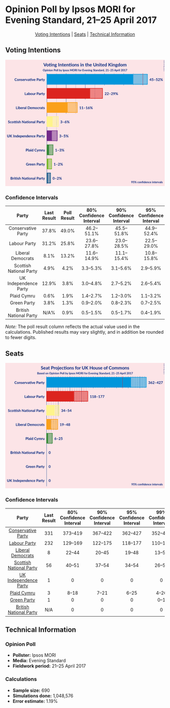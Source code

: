 # Opinion Poll by Ipsos MORI for Evening Standard, 21–25 April 2017

<p align="center"><a href="#voting-intentions">Voting Intentions</a> | <a href="#seats">Seats</a> | <a href="#technical-information">Technical Information</a></p>

## Voting Intentions

![Graph with voting intentions not yet produced](2017-04-25-Ipsos-MORI.png "Voting Intentions")

### Confidence Intervals

| Party | Last Result | Poll Result | 80% Confidence Interval | 90% Confidence Interval | 95% Confidence Interval | 99% Confidence Interval |
|:-----:|:-----------:|:-----------:|:-----------------------:|:-----------------------:|:-----------------------:|:-----------------------:|
| Conservative Party | 37.8% | 49.0% | 46.2–51.1% |45.5–51.8% |44.9–52.4% |43.8–53.5% |
| Labour Party | 31.2% | 25.8% | 23.6–27.8% |23.0–28.5% |22.5–29.0% |21.6–30.1% |
| Liberal Democrats | 8.1% | 13.2% | 11.6–14.9% |11.1–15.4% |10.8–15.8% |10.1–16.7% |
| Scottish National Party | 4.9% | 4.2% | 3.3–5.3% |3.1–5.6% |2.9–5.9% |2.6–6.5% |
| UK Independence Party | 12.9% | 3.8% | 3.0–4.8% |2.7–5.2% |2.6–5.4% |2.2–6.0% |
| Plaid Cymru | 0.6% | 1.9% | 1.4–2.7% |1.2–3.0% |1.1–3.2% |0.9–3.6% |
| Green Party | 3.8% | 1.3% | 0.9–2.0% |0.8–2.3% |0.7–2.5% |0.5–2.9% |
| British National Party | N/A% | 0.9% | 0.5–1.5% |0.5–1.7% |0.4–1.9% |0.3–2.2% |

*Note:* The poll result column reflects the actual value used in the calculations. Published results may vary slightly, and in addition be rounded to fewer digits.

## Seats

![Graph with seats not yet produced](2017-04-25-Ipsos-MORI-seats.png "Seats")

### Confidence Intervals

| Party | Last Result | 80% Confidence Interval | 90% Confidence Interval | 95% Confidence Interval | 99% Confidence Interval |
|:-----:|:-----------:|:-----------------------:|:-----------------------:|:-----------------------:|:-----------------------:|
| <a href="conservative-party">Conservative Party</a> | 331 | 373–419 |367–422 |362–427 |352–438 |
| <a href="labour-party">Labour Party</a> | 232 | 129–169 |122–175 |118–177 |110–189 |
| <a href="liberal-democrats">Liberal Democrats</a> | 8 | 22–44 |20–45 |19–48 |13–50 |
| <a href="scottish-national-party">Scottish National Party</a> | 56 | 40–51 |37–54 |34–54 |26–57 |
| <a href="uk-independence-party">UK Independence Party</a> | 1 | 0 |0 |0 |0 |
| <a href="plaid-cymru">Plaid Cymru</a> | 3 | 8–18 |7–21 |6–25 |4–26 |
| <a href="green-party">Green Party</a> | 1 | 0 |0 |0 |0–1 |
| <a href="british-national-party">British National Party</a> | N/A | 0 |0 |0 |0 |


## Technical Information

### Opinion Poll

+ **Pollster:** Ipsos MORI
+ **Media:** Evening Standard
+ **Fieldwork period:** 21–25 April 2017

### Calculations

+ **Sample size:** 690
+ **Simulations done:** 1,048,576
+ **Error estimate:** 1.19%

